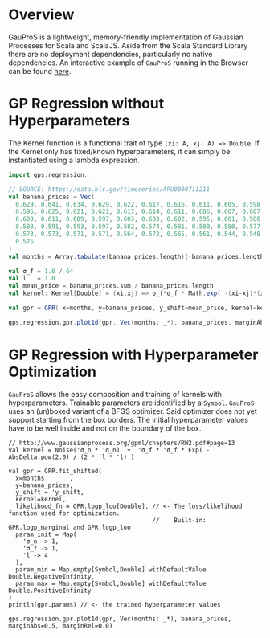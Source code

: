 # Overview
GauProS is a lightweight, memory-friendly implementation of Gaussian Processes for Scala and ScalaJS.
Aside from the Scala Standard Library there are no deployment dependencies, particularly no native
dependencies. An interactive example of `GauProS` running in the Browser can be found [here](
  https://dirktoewe.github.io/gaupros_sandbox/gaupros_sandbox-0.1.0.html#QxfmC0GxF/xDsMFRP/MzM0JrYVZCRryQQ/GDQkK0bpBDc8HQQs6U2UNlX/VDHjRsQy0nP0OXA35D3T8wQ6gCx0P2vh5DualsQ/Db50P1zkZDnnzoRAhN9UL+yH5EG+qsQtosf0Qp+NpDrDdoRCyWR0PAe3pEMdEjQ8w/50RJBlBEBS1qREJ8vkQOqBhEbkmrQ4b0DURqCdlDlf1DRHphxkO2BcNEhYaxQ50uMUSKl7VDiOof
).

# GP Regression without Hyperparameters
The Kernel function is a functional trait of type `(xi: A, xj: A) => Double`. If the Kernel only has fixed/known
hyperparameters, it can simply be instantiated using a lambda expression.

```scala
import gps.regression._

// SOURCE: https://data.bls.gov/timeseries/APU0000711211
val banana_prices = Vec(
  0.629, 0.641, 0.634, 0.629, 0.622, 0.617, 0.616, 0.611, 0.605, 0.598, 0.561, 0.571, 0.586, 0.587, 0.575, 0.580, 0.571, 0.577, 0.583, 0.576, 0.573, 0.580, 0.581, 0.587,
  0.596, 0.625, 0.621, 0.621, 0.617, 0.614, 0.611, 0.606, 0.607, 0.607, 0.598, 0.599, 0.604, 0.603, 0.607, 0.603, 0.599, 0.605, 0.604, 0.595, 0.597, 0.602, 0.600, 0.606,
  0.609, 0.611, 0.609, 0.597, 0.603, 0.603, 0.602, 0.595, 0.601, 0.586, 0.587, 0.592, 0.595, 0.599, 0.597, 0.597, 0.603, 0.607, 0.606, 0.608, 0.606, 0.582, 0.592, 0.585,
  0.583, 0.591, 0.593, 0.597, 0.582, 0.574, 0.581, 0.580, 0.580, 0.577, 0.575, 0.580, 0.581, 0.573, 0.586, 0.574, 0.570, 0.569, 0.567, 0.562, 0.575, 0.570, 0.573, 0.576,
  0.573, 0.573, 0.571, 0.571, 0.564, 0.572, 0.565, 0.561, 0.544, 0.548, 0.551, 0.558, 0.568, 0.574, 0.582, 0.578, 0.575, 0.575, 0.575, 0.569, 0.573, 0.574, 0.566, 0.577,
  0.576
)
val months = Array.tabulate(banana_prices.length)(-banana_prices.length + 1.0 + _)

val σ_f = 1.0 / 64
val l   = 1.0
val mean_price = banana_prices.sum / banana_prices.length
val kernel: Kernel[Double] = (xi,xj) => σ_f*σ_f * Math.exp( -(xi-xj)*(xi-xj) / (2*l*l) )

val gpr = GPR( x=months, y=banana_prices, y_shift=mean_price, kernel=kernel )

gps.regression.gpr.plot1d(gpr, Vec(months: _*), banana_prices, marginAbs=0.5, marginRel=0.0)
```

# GP Regression with Hyperparameter Optimization
`GauProS` allows the easy composition and training of kernels with hyperparameters.
Trainable parameters are identified by a `Symbol`. `GauProS` uses an (un)boxed variant
of a BFGS optimizer. Said optimizer does not yet support starting from the box borders.
The initial hyperparameter values have to be well inside and not on the boundary of
the box.

```
// http://www.gaussianprocess.org/gpml/chapters/RW2.pdf#page=13
val kernel = Noise('σ_n * 'σ_n)  +  'σ_f * 'σ_f * Exp( - AbsDelta.pow(2.0) / (2 * 'l * 'l) )

val gpr = GPR.fit_shifted(
  x=months       ,
  y=banana_prices,
  y_shift = 'y_shift,
  kernel=kernel,
  likelihood_fn = GPR.logp_loo[Double], // <- The loss/likelihood function used for optimization.
                                        //    Built-in: GPR.logp_marginal and GPR.logp_loo
  param_init = Map(
    'σ_n -> 1,
    'σ_f -> 1,
    'l -> 4
  ),
  param_min = Map.empty[Symbol,Double] withDefaultValue Double.NegativeInfinity,
  param_max = Map.empty[Symbol,Double] withDefaultValue Double.PositiveInfinity
)
println(gpr.params) // <- the trained hyperparameter values

gps.regression.gpr.plot1d(gpr, Vec(months: _*), banana_prices, marginAbs=0.5, marginRel=0.0)
```

